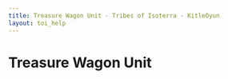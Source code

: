 ```yaml
---
title: Treasure Wagon Unit - Tribes of Isoterra - KitleOyun
layout: toi_help
---
```


<h1 class="h1">Treasure Wagon Unit</h1>
